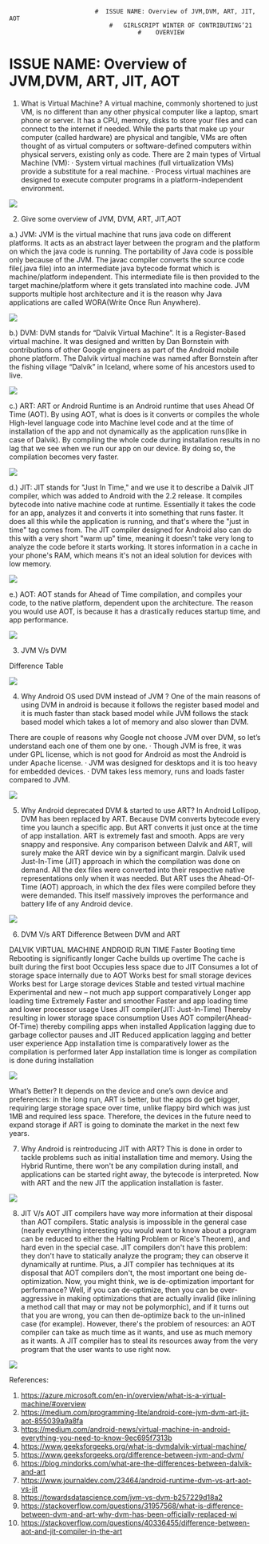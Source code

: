				
					  		#  ISSUE NAME: Overview of JVM,DVM, ART, JIT, AOT					       		
							    #   GIRLSCRIPT WINTER OF CONTRIBUTING’21				
					     		  		#    OVERVIEW


							    
# ISSUE NAME: Overview of JVM,DVM, ART, JIT, AOT
1. What is Virtual Machine?
A virtual machine, commonly shortened to just VM, is no different than any other physical computer like a laptop, smart phone or server. It has a CPU, memory, disks to store your files and can connect to the internet if needed. While the parts that make up your computer (called hardware) are physical and tangible, VMs are often thought of as virtual computers or software-defined computers within physical servers, existing only as code.
There are 2 main types of Virtual Machine (VM):
· System virtual machines (full virtualization VMs) provide a substitute for a real machine.
· Process virtual machines are designed to execute computer programs in a platform-independent environment.

<img src="https://azurecomcdn.azureedge.net/cvt-7a1caae261bd8b84c6eea4a6d655fb0f72c5bad2c994b89e12fa57f965ffefca/images/page/overview/what-is-a-virtual-machine/overview-img.png">




2. Give some overview of JVM, DVM, ART, JIT,AOT

a.) JVM: JVM is the virtual machine that runs java code on different platforms. It acts as an abstract layer between the program and the platform on which the java code is running. The portability of Java code is possible only because of the JVM. The javac compiler converts the source code file(.java file) into an intermediate java bytecode format which is machine/platform independent. This intermediate file is then provided to the target machine/platform where it gets translated into machine code. JVM supports multiple host architecture and it is the reason why Java applications are called WORA(Write Once Run Anywhere).

 <img src="https://static.javatpoint.com/images/jvm-architecture.png">




b.) DVM: DVM stands for “Dalvik Virtual Machine”. It is a Register-Based virtual machine. It was designed and written by Dan Bornstein with contributions of other Google engineers as part of the Android mobile phone platform. The Dalvik virtual machine was named after Bornstein after the fishing village “Dalvík” in Iceland, where some of his ancestors used to live.

<img src="https://media.geeksforgeeks.org/wp-content/uploads/20201227043937/WorkingofDVM.png">

 



c.) ART: ART or Android Runtime is an Android runtime that uses Ahead Of Time (AOT). By using AOT, what is does is it converts or compiles the whole High-level language code into Machine level code and at the time of installation of the app and not dynamically as the application runs(like in case of Dalvik). By compiling the whole code during installation results in no lag that we see when we run our app on our device. By doing so, the compilation becomes very faster.

<img src="https://media.geeksforgeeks.org/wp-content/uploads/20210308154349/Android.png">

 



d.) JIT: JIT stands for "Just In Time," and we use it to describe a Dalvik JIT compiler, which was added to Android with the 2.2 release.  It compiles bytecode into native machine code at runtime.  Essentially it takes the code for an app, analyzes it and converts it into something that runs faster.  It does all this while the application is running, and that's where the "just in time" tag comes from.  The JIT compiler designed for Android also can do this with a very short "warm up" time, meaning it doesn't take very long to analyze the code before it starts working.  It stores information in a cache in your phone's RAM, which means it's not an ideal solution for devices with low memory.

<img src="https://cdn.arstechnica.net/wp-content/uploads/2016/07/ART.jpg">

 


              
e.) AOT: AOT stands for Ahead of Time compilation, and compiles your code, to the native platform, dependent upon the architecture. The reason you would use AOT, is because it has a drastically reduces startup time, and app performance.

<img src="https://miro.medium.com/max/1838/1*hb26HQBJXRwl5lcsML5IoQ.png">



3. JVM V/s DVM

Difference Table


<img src="https://miro.medium.com/max/966/1*7AiR9XA-FXy9LCFsPFktqg.png">

4. Why Android OS used DVM instead of JVM ? 
One of the main reasons of using DVM in android is because it follows the register based model and it is much faster than stack based model while JVM follows the stack based model which takes a lot of memory and also slower than DVM.

There are couple of reasons why Google not choose JVM over DVM, so let’s understand each one of them one by one.
· Though JVM is free, it was under GPL license, which is not good for Android as most the Android is under Apache license.
· JVM was designed for desktops and it is too heavy for embedded devices.
· DVM takes less memory, runs and loads faster compared to JVM.

<img src="https://miro.medium.com/proxy/0*xH_f2BPxEl9fVJWQ.png">

5. Why Android deprecated DVM & started to use ART?
In Android Lollipop, DVM has been replaced by ART. Because DVM converts bytecode every time you launch a specific app. But ART converts it just once at the time of app installation.
ART is extremely fast and smooth. Apps are very snappy and responsive. Any comparison between Dalvik and ART, will surely make the ART device win by a significant margin.
Dalvik used Just-In-Time (JIT) approach in which the compilation was done on demand. All the dex files were converted into their respective native representations only when it was needed.
But ART uses the Ahead-Of-Time (AOT) approach, in which the dex files were compiled before they were demanded. This itself massively improves the performance and battery life of any Android device.



<img src="https://miro.medium.com/max/1298/0*sBVBYfFKLj-lJ_ps.png">


6. DVM V/s ART
							     Difference Between DVM and ART

DALVIK VIRTUAL MACHINE										ANDROID RUN TIME
Faster Booting time										Rebooting is significantly longer
Cache builds up overtime									The cache is built during the first boot
Occupies less space due to JIT									Consumes a lot of storage space internally due to AOT
Works best for small storage devices								Works best for Large storage devices
Stable and tested virtual machine								Experimental and new – not much app support comparatively
Longer app loading time										Extremely Faster and smoother Faster and app loading time and lower processor usage
Uses JIT compiler(JIT: Just-In-Time)
Thereby resulting in lower storage space consumption						Uses AOT compiler(Ahead-Of-Time) thereby compiling apps when installed
Application lagging due to garbage collector pauses and JIT					Reduced application lagging and better user experience
App installation time is comparatively lower as the compilation is performed later		App installation time is longer as compilation is done during installation


<img src="https://miro.medium.com/max/1400/0*LMPhjF2BanM_9h8o.png">

What’s Better?
It depends on the device and one’s own device and preferences: in the long run, ART is better, but the apps do get bigger, requiring large storage space over time, unlike flappy bird which was just 1MB and required less space. Therefore, the devices in the future need to expand storage if ART is going to dominate the market in the next few years.



7. Why Android is reintroducing JIT with ART?
This is done in order to tackle problems such as initial installation time and memory. Using the Hybrid Runtime, there won't be any compilation during install, and applications can be started right away, the bytecode is interpreted. Now with ART and the new JIT the application installation is faster.


<img src="https://miro.medium.com/max/1838/1*oLO0ahW043xHq_Jg0q8twQ.png">

8. JIT V/s AOT
JIT compilers have way more information at their disposal than AOT compilers. Static analysis is impossible in the general case (nearly everything interesting you would want to know about a program can be reduced to either the Halting Problem or Rice's Theorem), and hard even in the special case. JIT compilers don't have this problem: they don't have to statically analyze the program; they can observe it dynamically at runtime.
Plus, a JIT compiler has techniques at its disposal that AOT compilers don't, the most important one being de-optimization. Now, you might think, we is de-optimization important for performance? Well, if you can de-optimize, then you can be over-aggressive in making optimizations that are actually invalid (like inlining a method call that may or may not be polymorphic), and if it turns out that you are wrong, you can then de-optimize back to the un-inlined case (for example).
However, there's the problem of resources: an AOT compiler can take as much time as it wants, and use as much memory as it wants. A JIT compiler has to steal its resources away from the very program that the user wants to use right now.

<img src="https://i.stack.imgur.com/CoBK6.png">




References:
1. https://azure.microsoft.com/en-in/overview/what-is-a-virtual-machine/#overview
2.  https://medium.com/programming-lite/android-core-jvm-dvm-art-jit-aot-855039a9a8fa
3. https://medium.com/android-news/virtual-machine-in-android-everything-you-need-to-know-9ec695f7313b
4. https://www.geeksforgeeks.org/what-is-dvmdalvik-virtual-machine/
5. https://www.geeksforgeeks.org/difference-between-jvm-and-dvm/
6. https://blog.mindorks.com/what-are-the-differences-between-dalvik-and-art
7. https://www.journaldev.com/23464/android-runtime-dvm-vs-art-aot-vs-jit
8. https://towardsdatascience.com/jvm-vs-dvm-b257229d18a2
9. https://stackoverflow.com/questions/31957568/what-is-difference-between-dvm-and-art-why-dvm-has-been-officially-replaced-wi
10. https://stackoverflow.com/questions/40336455/difference-between-aot-and-jit-compiler-in-the-art




